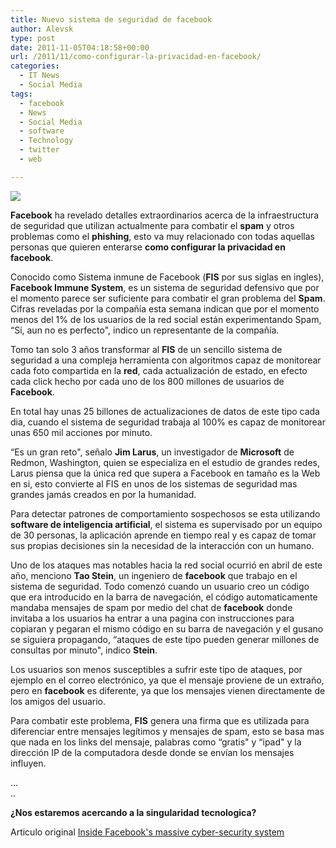 ```yaml
---
title: Nuevo sistema de seguridad de facebook
author: Alevsk
type: post
date: 2011-11-05T04:18:58+00:00
url: /2011/11/como-configurar-la-privacidad-en-facebook/
categories:
  - IT News
  - Social Media
tags:
  - facebook
  - News
  - Social Media
  - software
  - Technology
  - twitter
  - web

---
```

[![](/images/fis.jpg)](http://www.alevsk.com/2011/11/como-configurar-la-privacidad-en-facebook/fis/)

**Facebook** ha revelado detalles extraordinarios acerca de la infraestructura de seguridad que utilizan actualmente para combatir el **spam** y otros problemas como el **phishing**, esto va muy relacionado con todas aquellas personas que quieren enterarse **como configurar la privacidad en facebook**.

Conocido como Sistema inmune de Facebook (**FIS** por sus siglas en ingles), **Facebook Immune System**, es un sistema de seguridad defensivo que por el momento parece ser suficiente para combatir el gran problema del **Spam**. Cifras reveladas por la compañía esta semana indican que por el momento menos del 1% de los usuarios de la red social están experimentando Spam, “Si, aun no es perfecto", indico un representante de la compañía.

Tomo tan solo 3 años transformar al **FIS** de un sencillo sistema de seguridad a una compleja herramienta con algoritmos capaz de monitorear cada foto compartida en la **red**, cada actualización de estado, en efecto cada click hecho por cada uno de los 800 millones de usuarios de **Facebook**.

En total hay unas 25 billones de actualizaciones de datos de este tipo cada dia, cuando el sistema de seguridad trabaja al 100% es capaz de monitorear unas 650 mil acciones por minuto.

“Es un gran reto", señalo **Jim Larus**, un investigador de **Microsoft** de Redmon, Washington, quien se especializa en el estudio de grandes redes, Larus piensa que la única red que supera a Facebook en tamaño es la Web en si, esto convierte al FIS en unos de los sistemas de seguridad mas grandes jamás creados en por la humanidad.

Para detectar patrones de comportamiento sospechosos se esta utilizando **software de inteligencia artificial**, el sistema es supervisado por un equipo de 30 personas, la aplicación aprende en tiempo real y es capaz de tomar sus propias decisiones sin la necesidad de la interacción con un humano.

Uno de los ataques mas notables hacia la red social ocurrió en abril de este año, menciono **Tao Stein**, un ingeniero de **facebook** que trabajo en el sistema de seguridad. Todo comenzó cuando un usuario creo un código que era introducido en la barra de navegación, el código automaticamente mandaba mensajes de spam por medio del chat de **facebook** donde invitaba a los usuarios ha entrar a una pagina con instrucciones para copiaran y pegaran el mismo código en su barra de navegación y el gusano se siguiera propagando, “ataques de este tipo pueden generar millones de consultas por minuto", indico **Stein**.

Los usuarios son menos susceptibles a sufrir este tipo de ataques, por ejemplo en el correo electrónico, ya que el mensaje proviene de un extraño, pero en **facebook** es diferente, ya que los mensajes vienen directamente de los amigos del usuario.

Para combatir este problema, **FIS** genera una firma que es utilizada para diferenciar entre mensajes legítimos y mensajes de spam, esto se basa mas que nada en los links del mensaje, palabras como “gratis" y “ipad" y la dirección IP de la computadora desde donde se envían los mensajes influyen.

…  
..

**¿Nos estaremos acercando a la singularidad tecnologica?**

Articulo original [Inside Facebook's massive cyber-security system][1]

 [1]: http://www.newscientist.com/article/dn21095-inside-facebooks-massive-cybersecurity-system.html?DCMP=OTC-rss&nsref=online-news